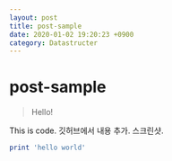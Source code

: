 ```yaml
---
layout: post
title: post-sample
date: 2020-01-02 19:20:23 +0900
category: Datastructer
---
```

# post-sample
> Hello!

This is code. 깃허브에서 내용 추가. 스크린샷.
```ruby
print 'hello world'
```

